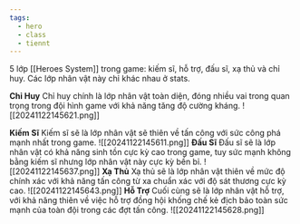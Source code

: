 ```yaml
---
tags:
  - hero
  - class
  - tiennt
---
```

5 lớp [[Heroes System]] trong game: kiếm sĩ, hỗ trợ, đấu sĩ, xạ thủ và chỉ huy. 
Các lớp nhân vật này chỉ khác nhau ở stats.

**Chỉ Huy**
Chỉ huy chính là lớp nhân vật toàn diện, đóng nhiều vai trong quan trọng trong đội hình game với khả năng tăng độ cường kháng. 
![[20241122145621.png]]

**Kiếm Sĩ**
Kiếm sĩ sẽ là lớp nhân vật sẽ thiên về tấn công với sức công phá mạnh nhất trong game. 
![[20241122145611.png]]
**Đấu Sĩ**
Đấu sĩ sẽ là lớp nhân vật có khả năng sinh tồn cực kỳ cao trong game, tuy sức mạnh không bằng kiếm sĩ nhưng lớp nhân vật này cực kỳ bền bỉ. 
![[20241122145637.png]]
**Xạ Thủ**
Xạ thủ sẽ là lớp nhân vật thiên về mức độ chính xác với khả năng tấn công từ xa chuẩn xác với độ sát thương cực kỳ cao. 
![[20241122145643.png]]
**Hỗ Trợ**
Cuối cùng sẽ là lớp nhân vật hỗ trợ, với khả năng thiên về việc hỗ trợ đồng hội khống chế kẻ địch bảo toàn sức mạnh của toàn đội trong các đợt tấn công. 
![[20241122145628.png]]